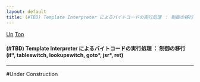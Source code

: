 ```yaml
---
layout: default
title: (#TBD) Template Interpreter によるバイトコードの実行処理 ： 制御の移行 (if*, tableswitch, lookupswitch, goto*, jsr*, ret)
---
```

[Up](noaqS079AL.html) [Top](../index.html)

#### (#TBD) Template Interpreter によるバイトコードの実行処理 ： 制御の移行 (if*, tableswitch, lookupswitch, goto*, jsr*, ret)

--- 
#Under Construction






